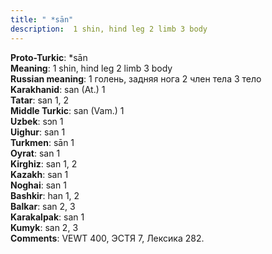 ```yaml
---
title: " *sān"
description:  1 shin, hind leg 2 limb 3 body
---
```


<strong>Proto-Turkic</strong>:  *sān<br>
<strong>Meaning</strong>:  1 shin, hind leg 2 limb 3 body<br>
<strong>Russian meaning</strong>:  1 голень, задняя нога 2 член тела 3 тело<br>
<strong>Karakhanid</strong>:  san (At.) 1<br>
<strong>Tatar</strong>:  san 1, 2<br>
<strong>Middle Turkic</strong>:  san (Vam.) 1<br>
<strong>Uzbek</strong>:  sɔn 1<br>
<strong>Uighur</strong>:  san 1<br>
<strong>Turkmen</strong>:  sān 1<br>
<strong>Oyrat</strong>:  san 1<br>
<strong>Kirghiz</strong>:  san 1, 2<br>
<strong>Kazakh</strong>:  san 1<br>
<strong>Noghai</strong>:  san 1<br>
<strong>Bashkir</strong>:  han 1, 2<br>
<strong>Balkar</strong>:  san 2, 3<br>
<strong>Karakalpak</strong>:  san 1<br>
<strong>Kumyk</strong>:  san 2, 3<br>
<strong>Comments</strong>:  VEWT 400, ЭСТЯ 7, Лексика 282.<br>


